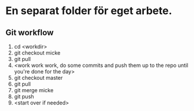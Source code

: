 # En separat folder för eget arbete.


## Git workflow
1. cd \<workdir\>
2. git checkout micke 
3. git pull
4. \<work work work, do some commits and push them up to the repo until you're done for the day\>
5. git checkout master
6. git pull
7. git merge micke 
8. git push
9. \<start over if needed\>
